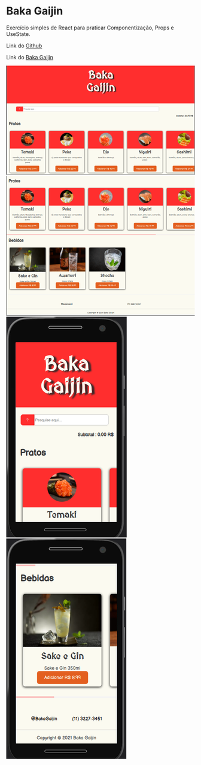 # Baka Gaijin

Exercício simples de React para praticar Componentização, Props e UseState.

Link do [Github]() 

Link do [Baka Gaijin]()

![screen1.png](screen1.png)
![screen2.png](screen2.png)
![screen3.png](screen3.png)
![screen4.png](screen4.png)